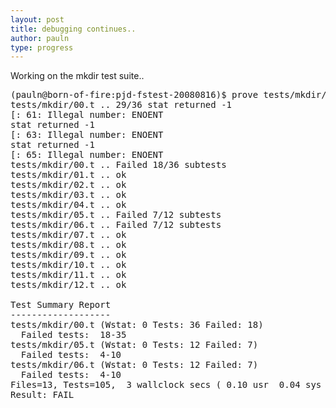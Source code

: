 ```yaml
---
layout: post
title: debugging continues..
author: pauln
type: progress
---
```


Working on the mkdir test suite..

<pre>
(pauln@born-of-fire:pjd-fstest-20080816)$ prove tests/mkdir/
tests/mkdir/00.t .. 29/36 stat returned -1
[: 61: Illegal number: ENOENT
stat returned -1
[: 63: Illegal number: ENOENT
stat returned -1
[: 65: Illegal number: ENOENT
tests/mkdir/00.t .. Failed 18/36 subtests 
tests/mkdir/01.t .. ok   
tests/mkdir/02.t .. ok   
tests/mkdir/03.t .. ok     
tests/mkdir/04.t .. ok   
tests/mkdir/05.t .. Failed 7/12 subtests 
tests/mkdir/06.t .. Failed 7/12 subtests 
tests/mkdir/07.t .. ok   
tests/mkdir/08.t .. ok   
tests/mkdir/09.t .. ok   
tests/mkdir/10.t .. ok     
tests/mkdir/11.t .. ok   
tests/mkdir/12.t .. ok   

Test Summary Report
-------------------
tests/mkdir/00.t (Wstat: 0 Tests: 36 Failed: 18)
  Failed tests:  18-35
tests/mkdir/05.t (Wstat: 0 Tests: 12 Failed: 7)
  Failed tests:  4-10
tests/mkdir/06.t (Wstat: 0 Tests: 12 Failed: 7)
  Failed tests:  4-10
Files=13, Tests=105,  3 wallclock secs ( 0.10 usr  0.04 sys +  3.70 cusr  0.37 csys =  4.21 CPU)
Result: FAIL
</pre>
